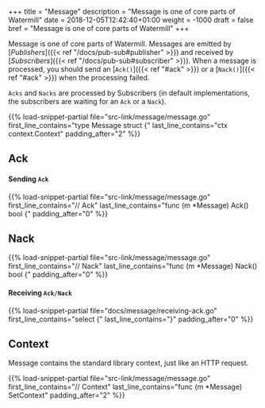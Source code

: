 +++
title = "Message"
description = "Message is one of core parts of Watermill"
date = 2018-12-05T12:42:40+01:00
weight = -1000
draft = false
bref = "Message is one of core parts of Watermill"
+++

Message is one of core parts of Watermill. Messages are emitted by [*Publishers*]({{< ref "/docs/pub-sub#publisher" >}}) and received by [*Subscribers*]({{< ref "/docs/pub-sub#subscriber" >}}).
When a message is processed, you should send an [`Ack()`]({{< ref "#ack" >}}) or a [`Nack()`]({{< ref "#ack" >}}) when the processing failed.

`Acks` and `Nacks` are processed by Subscribers (in default implementations, the subscribers are waiting for an `Ack` or a `Nack`).

{{% load-snippet-partial file="src-link/message/message.go" first_line_contains="type Message struct {" last_line_contains="ctx context.Context" padding_after="2" %}}

## Ack

#### Sending `Ack`

{{% load-snippet-partial file="src-link/message/message.go" first_line_contains="// Ack" last_line_contains="func (m *Message) Ack() bool {" padding_after="0" %}}


## Nack

{{% load-snippet-partial file="src-link/message/message.go" first_line_contains="// Nack" last_line_contains="func (m *Message) Nack() bool {" padding_after="0" %}}

#### Receiving `Ack/Nack`

{{% load-snippet-partial file="docs/message/receiving-ack.go" first_line_contains="select {" last_line_contains="}" padding_after="0" %}}


## Context

Message contains the standard library context, just like an HTTP request.

{{% load-snippet-partial file="src-link/message/message.go" first_line_contains="// Context" last_line_contains="func (m *Message) SetContext" padding_after="2" %}}
